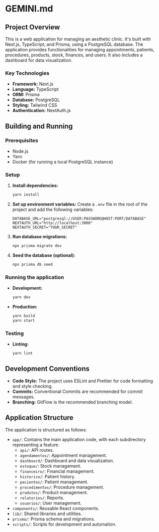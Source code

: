 
# GEMINI.md

## Project Overview

This is a web application for managing an aesthetic clinic. It's built with Next.js, TypeScript, and Prisma, using a PostgreSQL database. The application provides functionalities for managing appointments, patients, procedures, products, stock, finances, and users. It also includes a dashboard for data visualization.

### Key Technologies

*   **Framework:** Next.js
*   **Language:** TypeScript
*   **ORM:** Prisma
*   **Database:** PostgreSQL
*   **Styling:** Tailwind CSS
*   **Authentication:** NextAuth.js

## Building and Running

### Prerequisites

*   Node.js
*   Yarn
*   Docker (for running a local PostgreSQL instance)

### Setup

1.  **Install dependencies:**
    ```bash
    yarn install
    ```

2.  **Set up environment variables:**
    Create a `.env` file in the root of the project and add the following variables:
    ```
    DATABASE_URL="postgresql://USER:PASSWORD@HOST:PORT/DATABASE"
    NEXTAUTH_URL="http://localhost:3000"
    NEXTAUTH_SECRET="YOUR_SECRET"
    ```

3.  **Run database migrations:**
    ```bash
    npx prisma migrate dev
    ```

4.  **Seed the database (optional):**
    ```bash
    npx prisma db seed
    ```

### Running the application

*   **Development:**
    ```bash
    yarn dev
    ```

*   **Production:**
    ```bash
    yarn build
    yarn start
    ```

### Testing

*   **Linting:**
    ```bash
    yarn lint
    ```

## Development Conventions

*   **Code Style:** The project uses ESLint and Prettier for code formatting and style checking.
*   **Commits:** Conventional Commits are recommended for commit messages.
*   **Branching:** GitFlow is the recommended branching model.

## Application Structure

The application is structured as follows:

*   `app/`: Contains the main application code, with each subdirectory representing a feature.
    *   `api/`: API routes.
    *   `agendamentos/`: Appointment management.
    *   `dashboard/`: Dashboard and data visualization.
    *   `estoque/`: Stock management.
    *   `financeiro/`: Financial management.
    *   `historico/`: Patient history.
    *   `pacientes/`: Patient management.
    *   `procedimentos/`: Procedure management.
    *   `produtos/`: Product management.
    *   `relatorios/`: Reports.
    *   `usuarios/`: User management.
*   `components/`: Reusable React components.
*   `lib/`: Shared libraries and utilities.
*   `prisma/`: Prisma schema and migrations.
*   `scripts/`: Scripts for development and automation.
